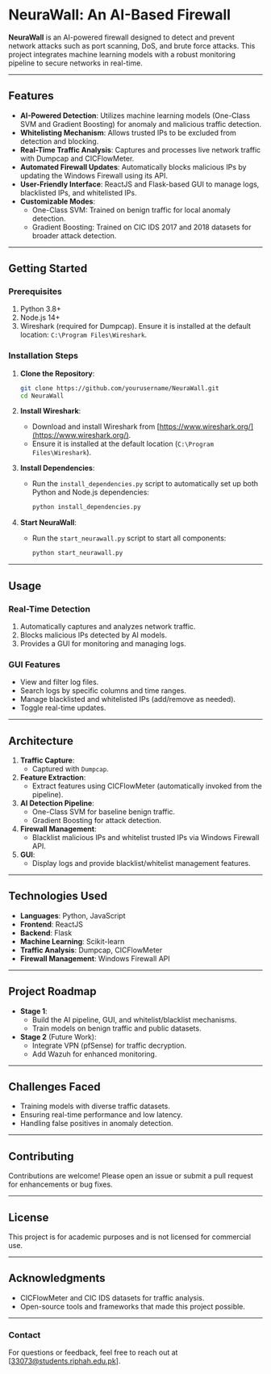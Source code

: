 
# NeuraWall: An AI-Based Firewall

**NeuraWall** is an AI-powered firewall designed to detect and prevent network attacks such as port scanning, DoS, and brute force attacks. This project integrates machine learning models with a robust monitoring pipeline to secure networks in real-time.

---

## **Features**

- **AI-Powered Detection**: Utilizes machine learning models (One-Class SVM and Gradient Boosting) for anomaly and malicious traffic detection.
- **Whitelisting Mechanism**: Allows trusted IPs to be excluded from detection and blocking.
- **Real-Time Traffic Analysis**: Captures and processes live network traffic with Dumpcap and CICFlowMeter.
- **Automated Firewall Updates**: Automatically blocks malicious IPs by updating the Windows Firewall using its API.
- **User-Friendly Interface**: ReactJS and Flask-based GUI to manage logs, blacklisted IPs, and whitelisted IPs.
- **Customizable Modes**:
  - One-Class SVM: Trained on benign traffic for local anomaly detection.
  - Gradient Boosting: Trained on CIC IDS 2017 and 2018 datasets for broader attack detection.

---

## **Getting Started**

### **Prerequisites**
1. Python 3.8+
2. Node.js 14+
3. Wireshark (required for Dumpcap). Ensure it is installed at the default location: 
   `C:\Program Files\Wireshark`.

### **Installation Steps**

1. **Clone the Repository**:
   ```bash
   git clone https://github.com/yourusername/NeuraWall.git
   cd NeuraWall
   ```

2. **Install Wireshark**:
   - Download and install Wireshark from [https://www.wireshark.org/](https://www.wireshark.org/).
   - Ensure it is installed at the default location (`C:\Program Files\Wireshark`).

3. **Install Dependencies**:
   - Run the `install_dependencies.py` script to automatically set up both Python and Node.js dependencies:
     ```bash
     python install_dependencies.py
     ```

4. **Start NeuraWall**:
   - Run the `start_neurawall.py` script to start all components:
     ```bash
     python start_neurawall.py
     ```

---

## **Usage**

### **Real-Time Detection**
1. Automatically captures and analyzes network traffic.
2. Blocks malicious IPs detected by AI models.
3. Provides a GUI for monitoring and managing logs.

### **GUI Features**
- View and filter log files.
- Search logs by specific columns and time ranges.
- Manage blacklisted and whitelisted IPs (add/remove as needed).
- Toggle real-time updates.

---

## **Architecture**

1. **Traffic Capture**:
   - Captured with `Dumpcap`.
2. **Feature Extraction**:
   - Extract features using CICFlowMeter (automatically invoked from the pipeline).
3. **AI Detection Pipeline**:
   - One-Class SVM for baseline benign traffic.
   - Gradient Boosting for attack detection.
4. **Firewall Management**:
   - Blacklist malicious IPs and whitelist trusted IPs via Windows Firewall API.
5. **GUI**:
   - Display logs and provide blacklist/whitelist management features.

---

## **Technologies Used**

- **Languages**: Python, JavaScript
- **Frontend**: ReactJS
- **Backend**: Flask
- **Machine Learning**: Scikit-learn
- **Traffic Analysis**: Dumpcap, CICFlowMeter
- **Firewall Management**: Windows Firewall API

---

## **Project Roadmap**

- **Stage 1**:
  - Build the AI pipeline, GUI, and whitelist/blacklist mechanisms.
  - Train models on benign traffic and public datasets.
- **Stage 2** (Future Work):
  - Integrate VPN (pfSense) for traffic decryption.
  - Add Wazuh for enhanced monitoring.

---

## **Challenges Faced**

- Training models with diverse traffic datasets.
- Ensuring real-time performance and low latency.
- Handling false positives in anomaly detection.

---

## **Contributing**

Contributions are welcome! Please open an issue or submit a pull request for enhancements or bug fixes.

---

## **License**

This project is for academic purposes and is not licensed for commercial use.

---

## **Acknowledgments**

- CICFlowMeter and CIC IDS datasets for traffic analysis.
- Open-source tools and frameworks that made this project possible.

---

### **Contact**

For questions or feedback, feel free to reach out at [33073@students.riphah.edu.pk].
